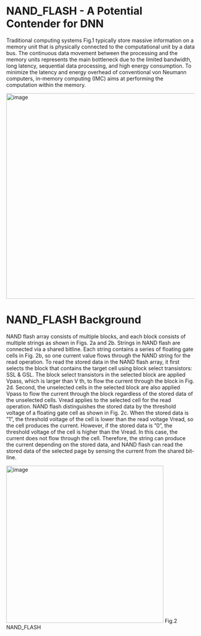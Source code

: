 # NAND_FLASH - A Potential Contender for DNN
Traditional computing systems Fig.1 typically store massive information on a memory unit that is physically connected to the computational unit by a data bus. The continuous data movement between the processing and the memory units represents the main bottleneck due to the limited bandwidth, long latency, sequential data processing, and high energy consumption. To minimize the latency and energy overhead of conventional von Neumann computers, in-memory computing (IMC) aims at performing the computation within the memory.

<img width="549" alt="image" src="https://github.com/Rajat5991/NAND_FLASH-For-In-Memory-Computing/assets/154459536/09cc09e0-4196-4019-b842-506299999405">

# NAND_FLASH Background 

NAND flash array consists of multiple blocks, and each block consists of multiple strings as shown in Figs. 2a and 2b. Strings in NAND flash are connected via a shared bitline. Each string contains a series of floating gate cells in Fig. 2b, so one current value flows through the NAND string for the read operation. To read the stored data in the NAND flash array, it first selects the block that contains the target cell using block select transistors: SSL & GSL. The block select transistors in the selected block are applied Vpass, which is larger than V th, to flow the current through the block in Fig. 2d. Second, the unselected cells in the selected block are also applied Vpass to flow the current through the block regardless of the stored data of the unselected cells. Vread applies to the selected cell for the read operation. NAND flash distinguishes the stored data by the threshold voltage of a floating gate cell as shown in Fig. 2c. When the stored data is ”1”, the threshold voltage of the cell
is lower than the read voltage Vread, so the cell produces the current. However, if the stored data is ”0”, the threshold voltage of the cell is higher than the Vread. In this case, the current does not flow through the cell. Therefore, the string can produce the current depending on the stored data, and NAND flash can read the stored data of the selected page by sensing the current from the shared bit-line.

<img width="420" alt="image" src="https://github.com/Rajat5991/NAND_FLASH-For-In-Memory-Computing/assets/154459536/0a755689-cdcb-4d2c-be54-f27d6da90160">
                                                           Fig.2 NAND_FLASH


